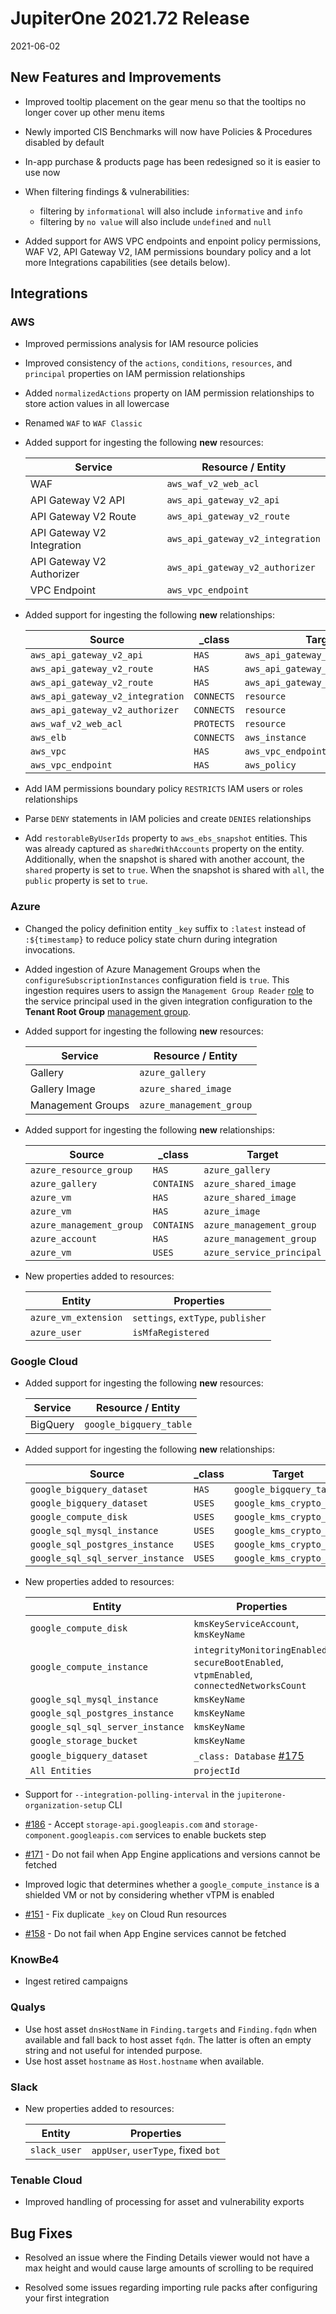 # JupiterOne 2021.72 Release

2021-06-02

## New Features and Improvements 

- Improved tooltip placement on the gear menu so that the tooltips no longer cover up other menu items

- Newly imported CIS Benchmarks will now have Policies & Procedures disabled by default

- In-app purchase & products page has been redesigned so it is easier to use now

- When filtering findings & vulnerabilities: 

  - filtering by `informational` will also include `informative` and `info`
  - filtering by `no value` will also include `undefined` and `null`

- Added support for AWS VPC endpoints and enpoint policy permissions, WAF V2, API Gateway V2,
  IAM permissions boundary policy and a lot more Integrations capabilities (see details below). 

## Integrations

### AWS

- Improved permissions analysis for IAM resource policies

- Improved consistency of the `actions`, `conditions`, `resources`, and
  `principal` properties on IAM permission relationships

- Added `normalizedActions` property on IAM permission relationships to store
  action values in all lowercase

- Renamed `WAF` to `WAF Classic`

- Added support for ingesting the following **new** resources:

  | Service                    | Resource / Entity                |
  | -------------------------- | -------------------------------- |
  | WAF                        | `aws_waf_v2_web_acl`             |
  | API Gateway V2 API         | `aws_api_gateway_v2_api`         |
  | API Gateway V2 Route       | `aws_api_gateway_v2_route`       |
  | API Gateway V2 Integration | `aws_api_gateway_v2_integration` |
  | API Gateway V2 Authorizer  | `aws_api_gateway_v2_authorizer`  |
  | VPC Endpoint               | `aws_vpc_endpoint`               |

- Added support for ingesting the following **new** relationships:

  | Source                           | \_class    | Target                           |
  | -------------------------------- | ---------- | -------------------------------- |
  | `aws_api_gateway_v2_api`         | `HAS`      | `aws_api_gateway_v2_route`       |
  | `aws_api_gateway_v2_route`       | `HAS`      | `aws_api_gateway_v2_integration` |
  | `aws_api_gateway_v2_route`       | `HAS`      | `aws_api_gateway_v2_authorizer`  |
  | `aws_api_gateway_v2_integration` | `CONNECTS` | `resource`                       |
  | `aws_api_gateway_v2_authorizer`  | `CONNECTS` | `resource`                       |
  | `aws_waf_v2_web_acl`             | `PROTECTS` | `resource`                       |
  | `aws_elb`                        | `CONNECTS` | `aws_instance`                   |
  | `aws_vpc`                        | `HAS`      | `aws_vpc_endpoint`               |
  | `aws_vpc_endpoint`               | `HAS`      | `aws_policy`                     |

- Add IAM permissions boundary policy `RESTRICTS` IAM users or roles
  relationships

- Parse `DENY` statements in IAM policies and create `DENIES` relationships

- Add `restorableByUserIds` property to `aws_ebs_snapshot` entities. This was
  already captured as `sharedWithAccounts` property on the entity. Additionally,
  when the snapshot is shared with another account, the `shared` property is set
  to `true`. When the snapshot is shared with `all`, the `public` property is
  set to `true`.

### Azure

- Changed the policy definition entity `_key` suffix to `:latest` instead of
  `:${timestamp}` to reduce policy state churn during integration invocations.

- Added ingestion of Azure Management Groups when the
  `configureSubscriptionInstances` configuration field is `true`. This ingestion
  requires users to assign the `Management Group Reader`
  [role](https://docs.microsoft.com/en-us/azure/role-based-access-control/built-in-roles#management-group-reader)
  to the service principal used in the given integration configuration to the **Tenant Root Group** [management group](https://docs.microsoft.com/en-us/azure/governance/management-groups/overview#root-management-group-for-each-directory).

- Added support for ingesting the following **new** resources:

  | Service           | Resource / Entity        |
  | ----------------- | ------------------------ |
  | Gallery           | `azure_gallery`          |
  | Gallery Image     | `azure_shared_image`     |
  | Management Groups | `azure_management_group` |

- Added support for ingesting the following **new** relationships:

  | Source                   | \_class    | Target                    |
  | ------------------------ | ---------- | ------------------------- |
  | `azure_resource_group`   | `HAS`      | `azure_gallery`           |
  | `azure_gallery`          | `CONTAINS` | `azure_shared_image`      |
  | `azure_vm`               | `HAS`      | `azure_shared_image`      |
  | `azure_vm`               | `HAS`      | `azure_image`             |
  | `azure_management_group` | `CONTAINS` | `azure_management_group`  |
  | `azure_account`          | `HAS`      | `azure_management_group`  |
  | `azure_vm`               | `USES`     | `azure_service_principal` |

- New properties added to resources:

  | Entity               | Properties                         |
  | -------------------- | ---------------------------------- |
  | `azure_vm_extension` | `settings`, `extType`, `publisher` |
  | `azure_user`         | `isMfaRegistered`                  |

### Google Cloud

- Added support for ingesting the following **new** resources:

  | Service  | Resource / Entity       |
  | -------- | ----------------------- |
  | BigQuery | `google_bigquery_table` |

- Added support for ingesting the following **new** relationships:

  | Source                           | \_class | Target                  |
  | -------------------------------- | ------- | ----------------------- |
  | `google_bigquery_dataset`        | `HAS`   | `google_bigquery_table` |
  | `google_bigquery_dataset`        | `USES`  | `google_kms_crypto_key` |
  | `google_compute_disk`            | `USES`  | `google_kms_crypto_key` |
  | `google_sql_mysql_instance`      | `USES`  | `google_kms_crypto_key` |
  | `google_sql_postgres_instance`   | `USES`  | `google_kms_crypto_key` |
  | `google_sql_sql_server_instance` | `USES`  | `google_kms_crypto_key` |

- New properties added to resources:

  | Entity                           | Properties                               |
  | -------------------------------- | ---------------------------------------- |
  | `google_compute_disk`            | `kmsKeyServiceAccount`, `kmsKeyName`     |
  | `google_compute_instance`        | `integrityMonitoringEnabled`, `secureBootEnabled`, `vtpmEnabled`, `connectedNetworksCount` |
  | `google_sql_mysql_instance`      | `kmsKeyName`                             |
  | `google_sql_postgres_instance`   | `kmsKeyName`                             |
  | `google_sql_sql_server_instance` | `kmsKeyName`                             |
  | `google_storage_bucket`          | `kmsKeyName`                             |
  | `google_bigquery_dataset`        | `_class: Database` [#175](https://github.com/JupiterOne/graph-google-cloud/issues/175) |
  | `All Entities`                   | `projectId`                              |

- Support for `--integration-polling-interval` in the
  `jupiterone-organization-setup` CLI

- [#186](https://github.com/JupiterOne/graph-google-cloud/issues/186) - Accept
  `storage-api.googleapis.com` and `storage-component.googleapis.com` services
  to enable buckets step

- [#171](https://github.com/JupiterOne/graph-google-cloud/issues/171) - Do not
  fail when App Engine applications and versions cannot be fetched

- Improved logic that determines whether a `google_compute_instance` is a
  shielded VM or not by considering whether vTPM is enabled

- [#151](https://github.com/JupiterOne/graph-google-cloud/issues/151) - Fix
  duplicate `_key` on Cloud Run resources

- [#158](https://github.com/JupiterOne/graph-google-cloud/issues/158) - Do not
  fail when App Engine services cannot be fetched

### KnowBe4

- Ingest retired campaigns

### Qualys

- Use host asset `dnsHostName` in `Finding.targets` and `Finding.fqdn` when
  available and fall back to host asset `fqdn`. The latter is often an empty
  string and not useful for intended purpose.
- Use host asset `hostname` as `Host.hostname` when available.

### Slack

- New properties added to resources:

  | Entity       | Properties                         |
  | ------------ | ---------------------------------- |
  | `slack_user` | `appUser`, `userType`, fixed `bot` |

### Tenable Cloud

- Improved handling of processing for asset and vulnerability exports

## Bug Fixes

- Resolved an issue where the Finding Details viewer would not have a max height
  and would cause large amounts of scrolling to be required

- Resolved some issues regarding importing rule packs after configuring your
  first integration
